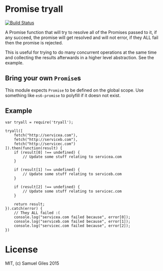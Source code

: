 # Promise tryall

[![Build Status](https://travis-ci.org/samgiles/tryall.svg?branch=master)](https://travis-ci.org/samgiles/tryall)

A Promise function that will try to resolve all of the Promises passed to it,
if any succeed, the promise will get resolved and will not error, if they ALL fail then the
promise is rejected.

This is useful for trying to do many concurrent operations at the same time
and collecting the results afterwards in a higher level abstraction.  See the
example.

## Bring your own `Promise`s

This module expects `Promise` to be defined on the global scope. Use something
like `es6-promise` to polyfill if it doesn not exist.

## Example

```JS
var tryall = require('tryall');

tryall([
	fetch("http://servicea.com"),
	fetch("http://serviceb.com"),
	fetch("http://servicec.com")
]).then(function(result) {
	if (result[0] !== undefined) {
		// Update some stuff relating to servicea.com
	}

	if (result[1] !== undefined) {
		// Update some stuff relating to serviceb.com
	}

	if (result[2] !== undefined) {
		// Update some stuff relating to servicec.com
	}

	return result;
}).catch(error) {
	// They ALL failed :(
	console.log("servicea.com failed because", error[0]);
	console.log("serviceb.com failed because", error[1]);
	console.log("servicec.com failed because", error[2]);
})
```

# License

MIT, (c) Samuel Giles 2015
